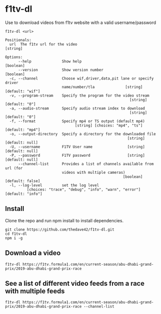 # f1tv-dl

Use to download videos from f1tv website with a valid username/password

```
f1tv-dl <url>

Positionals:
  url  The f1tv url for the video                                       [string]

Options:
      --help              Show help                                    [boolean]
      --version           Show version number                          [boolean]
  -c, --channel           Choose wif,driver,data,pit lane or specify driver
                          name/number/tla              [string] [default: "wif"]
  -v, --program-stream    Specify the program for the video stream
                                                         [string] [default: "0"]
  -a, --audio-stream      Specify audio stream index to download
                                                         [string] [default: "0"]
  -f, --format            Specify mp4 or TS output (default mp4)
                                [string] [choices: "mp4", "ts"] [default: "mp4"]
  -o, --output-directory  Specify a directory for the downloaded file
                                                        [string] [default: null]
  -U, --username          F1TV User name                [string] [default: null]
  -P, --password          F1TV password                 [string] [default: null]
      --channel-list      Provides a list of channels available from url (for
                          videos with multiple cameras)
                                                      [boolean] [default: false]
  -l, --log-level         set the log level
          [choices: "trace", "debug", "info", "warn", "error"] [default: "info"]
```

## Install
Clone the repo and run npm install to install dependencies.
```
git clone https://github.com/thedave42/f1tv-dl.git
cd f1tv-dl
npm i -g
```

## Download a video 

`f1tv-dl https://f1tv.formula1.com/en/current-season/abu-dhabi-grand-prix/2019-abu-dhabi-grand-prix-race`

## See a list of different video feeds from a race with multiple feeds

`f1tv-dl https://f1tv.formula1.com/en/current-season/abu-dhabi-grand-prix/2019-abu-dhabi-grand-prix-race --channel-list`
